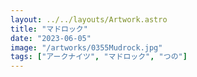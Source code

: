 ```yaml
---
layout: ../../layouts/Artwork.astro
title: "マドロック"
date: "2023-06-05"
image: "/artworks/0355Mudrock.jpg"
tags: ["アークナイツ", "マドロック", "つの"]
---
```


